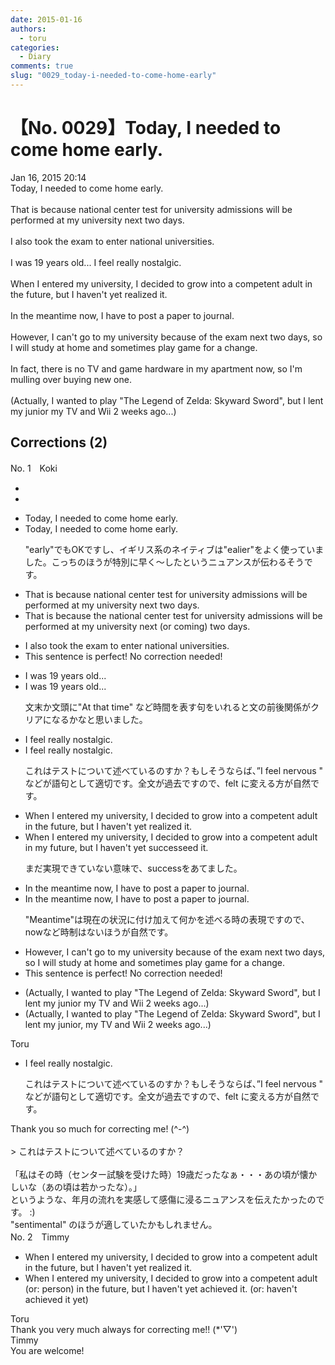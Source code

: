 ```yaml
---
date: 2015-01-16
authors:
  - toru
categories:
  - Diary
comments: true
slug: "0029_today-i-needed-to-come-home-early"
---
```


# 【No. 0029】Today, I needed to come home early.
<div class="date">Jan 16, 2015 20:14</div>
<div id="post"><div id="body_show_ori">
Today, I needed to come home early.<br/><br/>That is because national center test for university admissions will be performed at my university next two days.<br/><br/>I also took the exam to enter national universities.<br/><br/>I was 19 years old... I feel really nostalgic.<br/><br/>When I entered my university, I decided to grow into a competent adult in the future, but I haven't yet realized it.<br/><br/>In the meantime now, I have to post a paper to journal.<br/><br/>However, I can't go to my university because of the exam next two days, so I will study at home and sometimes play game for a change.<br/><br/>In fact, there is no TV and game hardware in my apartment now, so I'm mulling over buying new one.<br/><br/>(Actually, I wanted to play "The Legend of Zelda: Skyward Sword", but I lent my junior my TV and Wii 2 weeks ago...)
</div></div>

<!-- more -->


## Corrections (2)
<div id="block"><div class="first_name"> No. 1　<span class="just_name">Koki </span></div><div id="block2">
<ul class="correction_field">
<li class="incorrect"></li>
<li class="corrected correct">

</li>
</ul>
<ul class="correction_field">
<li class="incorrect">Today, I needed to come home early.</li>
<li class="corrected correct">
Today, I needed to come home early.
<p class="correction_comment">"early"でもOKですし、イギリス系のネイティブは"ealier"をよく使っていました。こっちのほうが特別に早く～したというニュアンスが伝わるそうです。</p>
</li>
</ul>
<ul class="correction_field">
<li class="incorrect">That is because national center test for university admissions will be performed at my university next two days.</li>
<li class="corrected correct">
That is because <span class="f_red">the</span> national center test for university admissions will be performed at my university next (or <span class="f_red">coming</span>) two days.
</li>
</ul>
<ul class="correction_field">
<li class="incorrect">I also took the exam to enter national universities.</li>
<li class="corrected perfect">This sentence is perfect! No correction needed!</li>
</ul>
<ul class="correction_field">
<li class="incorrect">I was 19 years old...</li>
<li class="corrected correct">
I was 19 years old...
<p class="correction_comment">文末か文頭に"At that time" など時間を表す句をいれると文の前後関係がクリアになるかなと思いました。</p>
</li>
</ul>
<ul class="correction_field">
<li class="incorrect">I feel really nostalgic.</li>
<li class="corrected correct">
I feel really nostalgic.
<p class="correction_comment">これはテストについて述べているのすか？もしそうならば、”I feel nervous " などが語句として適切です。全文が過去ですので、felt に変える方が自然です。</p>
</li>
</ul>
<ul class="correction_field">
<li class="incorrect">When I entered my university, I decided to grow into a competent adult in the future, but I haven't yet realized it.</li>
<li class="corrected correct">
When I entered my university, I decided to grow into a competent adult in <span class="f_red">my</span> future, but I haven't yet <span class="f_red">successeed</span> it.
<p class="correction_comment">まだ実現できていない意味で、successをあてました。</p>
</li>
</ul>
<ul class="correction_field">
<li class="incorrect">In the meantime now, I have to post a paper to journal.</li>
<li class="corrected correct">
In the meantime <span class="sline">now</span>, I have to post a paper to journal.
<p class="correction_comment">"Meantime"は現在の状況に付け加えて何かを述べる時の表現ですので、nowなど時制はないほうが自然です。</p>
</li>
</ul>
<ul class="correction_field">
<li class="incorrect">However, I can't go to my university because of the exam next two days, so I will study at home and sometimes play game for a change.</li>
<li class="corrected perfect">This sentence is perfect! No correction needed!</li>
</ul>
<ul class="correction_field">
<li class="incorrect">(Actually, I wanted to play "The Legend of Zelda: Skyward Sword", but I lent my junior my TV and Wii 2 weeks ago...)</li>
<li class="corrected correct">
(Actually, I wanted to play "The Legend of Zelda: Skyward Sword", but I lent my junior<span class="f_red">, </span>my TV and Wii 2 weeks ago...)
</li>
</ul>
</div><div class="name"><span class="just_name">Toru</span><br><div class="quote_field"><ul class="correction_field">
<li class="corrected correct">
I feel really nostalgic.
<p class="correction_comment">
これはテストについて述べているのすか？もしそうならば、”I feel nervous " などが語句として適切です。全文が過去ですので、felt に変える方が自然です。
</p>
</li>
</ul></div>
Thank you so much for correcting me! (^-^)<br/><br/>&gt; これはテストについて述べているのすか？<br/><br/>「私はその時（センター試験を受けた時）19歳だったなぁ・・・あの頃が懐かしいな（あの頃は若かったな）。」<br/>というような、年月の流れを実感して感傷に浸るニュアンスを伝えたかったのです。 :)<br/>"sentimental" のほうが適していたかもしれません。
</div>
</div>
<div id="block"><div class="first_name"> No. 2　<span class="just_name">Timmy</span></div><div id="block2">
<ul class="correction_field">
<li class="incorrect">When I entered my university, I decided to grow into a competent adult in the future, but I haven't yet realized it.</li>
<li class="corrected correct">
When I entered my university, I decided to grow into a competent adult (or: <span class="f_blue">person</span>) in the future, but I haven't yet <span class="f_blue">achieved </span>it. (or: haven't <span class="f_blue">achieved </span>it yet)
</li>
</ul>
</div><div class="name"><span class="just_name">Toru</span><br>
Thank you very much always for correcting me!! (*'▽')
</div>
<div class="name"><span class="just_name">Timmy</span><br>
You are welcome!
</div>
</div>
